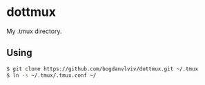 # dottmux
My .tmux directory.

## Using
```bash
$ git clone https://github.com/bogdanvlviv/dottmux.git ~/.tmux
$ ln -s ~/.tmux/.tmux.conf ~/
```
